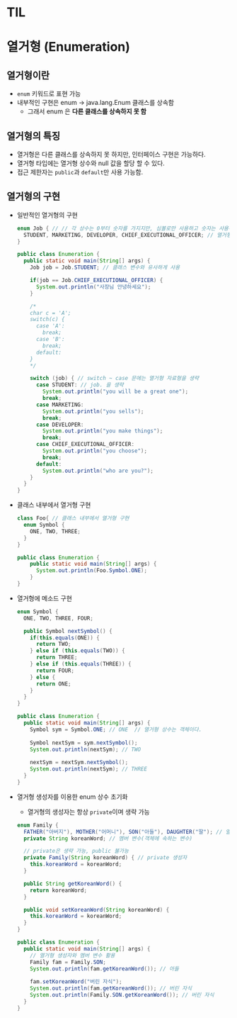 # TIL

# 열거형 (Enumeration)

## 열거형이란

- `enum` 키워드로 표현 가능
- 내부적인 구현은 enum -> java.lang.Enum 클래스를 상속함
  - 그래서 enum 은 **다른 클래스를 상속하지 못 함**



## 열거형의 특징

- 열거형은 다른 클래스를 상속하지 못 하지만, 인터페이스 구현은 가능하다.
- 열거형 타입에는 열거형 상수와 null 값을 할당 할 수 있다.
- 접근 제한자는 `public`과 `default`만 사용 가능함.



## 열거형의 구현

- 일반적인 열거형의 구현

  ``` java
  enum Job { // // 각 상수는 0부터 숫자를 가지지만, 심볼로만 사용하고 숫자는 사용하지 않음
    STUDENT, MARKETING, DEVELOPER, CHIEF_EXECUTIONAL_OFFICER; // 열거형 상수
  }
  
  public class Enumeration {
    public static void main(String[] args) {
      Job job = Job.STUDENT; // 클래스 변수와 유사하게 사용
  
      if(job == Job.CHIEF_EXECUTIONAL_OFFICER) {
        System.out.println("사장님 안녕하세요");
      }
  
      /*
      char c = 'A';
      switch(c) {
        case 'A':
          break;
        case 'B':
          break;
        default:
      }
      */
  
      switch (job) { // switch ~ case 문에는 열거형 자료형을 생략
        case STUDENT: // job. 을 생략
          System.out.println("you will be a great one");
          break;
        case MARKETING:
          System.out.println("you sells");
          break;
        case DEVELOPER:
          System.out.println("you make things");
          break;
        case CHIEF_EXECUTIONAL_OFFICER:
          System.out.println("you choose");
          break;
        default:
          System.out.println("who are you?");
      }
   	}
  }  
  ```

  

- 클래스 내부에서 열거형 구현

  ```` java
  class Foo{ // 클래스 내부에서 열거형 구현
    enum Symbol {
      ONE, TWO, THREE;
    }
  }
  
  public class Enumeration {
      public static void main(String[] args) {
        System.out.println(Foo.Symbol.ONE);
      }
  }
  ````

  

- 열거형에 메소드 구현

  ````java
  enum Symbol {
    ONE, TWO, THREE, FOUR;
  
    public Symbol nextSymbol() {
      if(this.equals(ONE)) {
        return TWO;
      } else if (this.equals(TWO)) {
        return THREE;
      } else if (this.equals(THREE)) {
        return FOUR;
      } else {
        return ONE;
      }
    }
  }
  
  public class Enumeration {
    public static void main(String[] args) {
      Symbol sym = Symbol.ONE; // ONE  // 열거형 상수는 객체이다.
      
      Symbol nextSym = sym.nextSymbol(); 
      System.out.println(nextSym); // TWO
      
      nextSym = nextSym.nextSymbol(); 
      System.out.println(nextSym); // THREE 
    }
  }
  ````

  

- 열거형 생성자를 이용한 enum 상수 초기화

  - 열거형의 생성자는 항상 `private`이며 생략 가능

  ```` java
  enum Family {
    FATHER("아버지"), MOTHER("어머니"), SON("아들"), DAUGHTER("딸"); // 열거형 상수(객체)
    private String koreanWord; // 멤버 변수(객체에 속하는 변수)
  
    // private은 생략 가능, public 불가능
    private Family(String koreanWord) { // private 생성자
      this.koreanWord = koreanWord;
    }
  
    public String getKoreanWord() {
      return koreanWord;
    }
  
    public void setKoreanWord(String koreanWord) {
      this.koreanWord = koreanWord;
    }
  }
  
  public class Enumeration {
    public static void main(String[] args) {
      // 열거형 생성자와 멤버 변수 활용
      Family fam = Family.SON;
      System.out.println(fam.getKoreanWord()); // 아들
      
      fam.setKoreanWord("버린 자식");
      System.out.println(fam.getKoreanWord()); // 버린 자식
      System.out.println(Family.SON.getKoreanWord()); // 버린 자식
    }
  }
  ````

  

